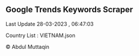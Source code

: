 

## Google Trends Keywords Scraper 
 
Last Update 28-03-2023 , 06:47:03

Country List :
VIETNAM.json



© Abdul Muttaqin 

